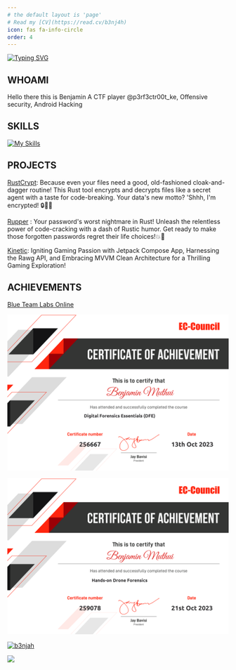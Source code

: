 ```yaml
---
# the default layout is 'page'
# Read my [CV](https://read.cv/b3nj4h)
icon: fas fa-info-circle
order: 4
---
```


[![Typing SVG](https://readme-typing-svg.demolab.com/?lines=HI+There+I'M+Benjamin;Android+Hacking,;Offensive+Security,;CTF+Player,;Security+Researcher,;Love+to+learn+new+stuffs&color=cyan&size=25&center=true&vCenter=true&width=600&height=100&)](https://git.io/typing-svg)

## WHOAMI

Hello there this is Benjamin A CTF player @p3rf3ctr00t_ke, Offensive security, Android Hacking

## SKILLS

[![My Skills](https://skillicons.dev/icons?i=rust,python,kotlin,dart,androidstudio,flutter,laravel,markdown,git,github,linux,mysql,postman)](https://skillicons.dev)

## PROJECTS

[RustCrypt](https://github.com/B3nj4h/rustcrypt): Because even your files need a good, old-fashioned cloak-and-dagger routine! This Rust tool encrypts and decrypts files like a secret agent with a taste for code-breaking. Your data's new motto? 'Shhh, I'm encrypted! 🔒🕵️‍♂️

[Rupper](https://github.com/B3nj4h/rupper) : Your password's worst nightmare in Rust! Unleash the relentless power of code-cracking with a dash of Rustic humor. Get ready to make those forgotten passwords regret their life choices!💥🔐 

[Kinetic]((https://github.com/B3nj4h/Inverse)): Igniting Gaming Passion with Jetpack Compose App, Harnessing the Rawg API, and Embracing MVVM Clean Architecture for a Thrilling Gaming Exploration!

## ACHIEVEMENTS

[Blue Team Labs Online](https://blueteamlabs.online/public/user/29064d927653e1cdaad8c6)

![img-description](/assets/img/cert/dfe.png)

![img-description](/assets/img/cert/droneforensics.png)

[![b3njah](https://www.hackthebox.eu/badge/image/421930)](https://app.hackthebox.com/profile/421930)
  
<a href="https://stats.hyochan.dev/en/stats/B3nj4h"><img src="https://stats.hyochan.dev/api/github-stats?login=B3nj4h" width="600" /></a>
